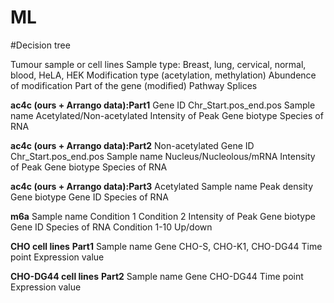 # ML
#Decision tree

Tumour sample or cell lines
Sample type: Breast, lung, cervical, normal, blood, HeLA, HEK
Modification type (acetylation, methylation)
Abundence of modification
Part of the gene (modified)
Pathway
Splices

**ac4c (ours + Arrango data):Part1**
Gene ID
Chr_Start.pos_end.pos
Sample name
Acetylated/Non-acetylated
Intensity of Peak
Gene biotype
Species of RNA

**ac4c (ours + Arrango data):Part2** Non-acetylated
Gene ID
Chr_Start.pos_end.pos
Sample name
Nucleus/Nucleolous/mRNA
Intensity of Peak
Gene biotype
Species of RNA

**ac4c (ours + Arrango data):Part3** Acetylated
Sample name
Peak density
Gene biotype
Gene ID
Species of RNA

**m6a**
Sample name
Condition 1
Condition 2
Intensity of Peak
Gene biotype
Gene ID
Species of RNA
Condition 1-10
Up/down

**CHO cell lines** **Part1**
Sample name
Gene
CHO-S, CHO-K1, CHO-DG44
Time point
Expression value

**CHO-DG44 cell lines** **Part2**
Sample name
Gene
CHO-DG44
Time point
Expression value

